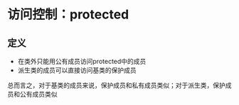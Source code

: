 # 访问控制：protected
## 定义
- 在类外只能用公有成员访问protected中的成员
- 派生类的成员可以直接访问基类的保护成员

总而言之，对于基类的成员来说，保护成员和私有成员类似；对于派生类，保护成员和公有成员类似 